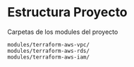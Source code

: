 # Estructura Proyecto

Carpetas de los modules del proyecto

```
modules/terraform-aws-vpc/
modules/terraform-aws-rds/
modules/terraform-aws-iam/
```
